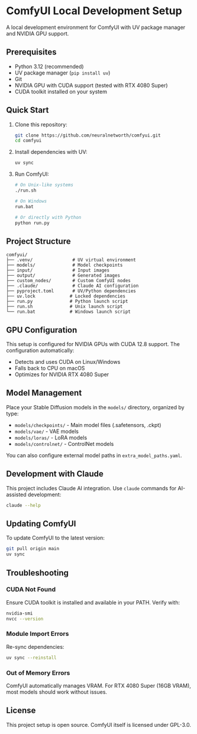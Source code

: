 # ComfyUI Local Development Setup

A local development environment for ComfyUI with UV package manager and NVIDIA GPU support.

## Prerequisites

- Python 3.12 (recommended)
- UV package manager (`pip install uv`)
- Git
- NVIDIA GPU with CUDA support (tested with RTX 4080 Super)
- CUDA toolkit installed on your system

## Quick Start

1. Clone this repository:
   ```bash
   git clone https://github.com/neuralnetworth/comfyui.git
   cd comfyui
   ```

2. Install dependencies with UV:
   ```bash
   uv sync
   ```

3. Run ComfyUI:
   ```bash
   # On Unix-like systems
   ./run.sh
   
   # On Windows
   run.bat
   
   # Or directly with Python
   python run.py
   ```

## Project Structure

```
comfyui/
├── .venv/               # UV virtual environment
├── models/              # Model checkpoints
├── input/               # Input images
├── output/              # Generated images
├── custom_nodes/        # Custom ComfyUI nodes
├── .claude/             # Claude AI configuration
├── pyproject.toml       # UV/Python dependencies
├── uv.lock             # Locked dependencies
├── run.py              # Python launch script
├── run.sh              # Unix launch script
└── run.bat             # Windows launch script
```

## GPU Configuration

This setup is configured for NVIDIA GPUs with CUDA 12.8 support. The configuration automatically:
- Detects and uses CUDA on Linux/Windows
- Falls back to CPU on macOS
- Optimizes for NVIDIA RTX 4080 Super

## Model Management

Place your Stable Diffusion models in the `models/` directory, organized by type:
- `models/checkpoints/` - Main model files (.safetensors, .ckpt)
- `models/vae/` - VAE models
- `models/loras/` - LoRA models
- `models/controlnet/` - ControlNet models

You can also configure external model paths in `extra_model_paths.yaml`.

## Development with Claude

This project includes Claude AI integration. Use `claude` commands for AI-assisted development:
```bash
claude --help
```

## Updating ComfyUI

To update ComfyUI to the latest version:
```bash
git pull origin main
uv sync
```

## Troubleshooting

### CUDA Not Found
Ensure CUDA toolkit is installed and available in your PATH. Verify with:
```bash
nvidia-smi
nvcc --version
```

### Module Import Errors
Re-sync dependencies:
```bash
uv sync --reinstall
```

### Out of Memory Errors
ComfyUI automatically manages VRAM. For RTX 4080 Super (16GB VRAM), most models should work without issues.

## License

This project setup is open source. ComfyUI itself is licensed under GPL-3.0.